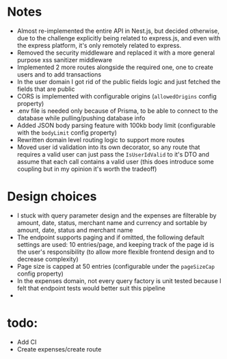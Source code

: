 # Notes
- Almost re-implemented the entire API in Nest.js, but decided otherwise, due to the challenge explicitly being related to express.js, and even with the express platform, it's only remotely related to express.
- Removed the security middleware and replaced it with a more general purpose xss sanitizer middleware
- Implemented 2 more routes alongside the required one, one to create users and to add transactions
- In the user domain I got rid of the public fields logic and just fetched the fields that are public 
- CORS is implemented with configurable origins (`allowedOrigins` config property)
- .env file is needed only because of Prisma, to be able to connect to the database while pulling/pushing database info
- Added JSON body parsing feature with 100kb body limit (configurable with the `bodyLimit` config property)
- Rewritten domain level routing logic to support more routes
- Moved user id validation into its own decorator, so any route that requires a valid user can just pass the `IsUserIdValid` to it's DTO and assume that each call contains a valid user (this does introduce some coupling but in my opinion it's worth the tradeoff)
# Design choices
- I stuck with query parameter design and the expenses are filterable by amount, date, status, merchant name and currency and sortable by amount, date, status and merchant name
- The endpoint supports paging and if omitted, the following default settings are used: 10 entries/page, and keeping track of the page id is the user's responsibility (to allow more flexible frontend design and to decrease complexity)
- Page size is capped at 50 entries (configurable under the `pageSizeCap` config property)
- In the expenses domain, not every query factory is unit tested because I felt that endpoint tests would better suit this pipeline
- 

# todo: 
- Add CI
- Create expenses/create route